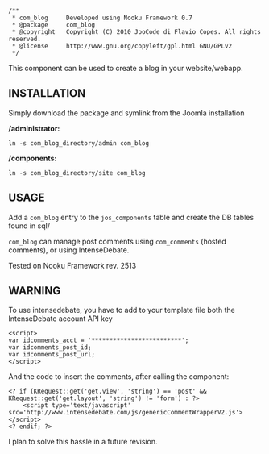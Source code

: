 	/**
	 * com_blog   	Developed using Nooku Framework 0.7  
	 * @package		com_blog
	 * @copyright   Copyright (C) 2010 JooCode di Flavio Copes. All rights reserved.
	 * @license     http://www.gnu.org/copyleft/gpl.html GNU/GPLv2
	 */

This component can be used to create a blog in your website/webapp. 

INSTALLATION
------------

Simply download the package and symlink from the Joomla installation

**/administrator:**
	
	ln -s com_blog_directory/admin com_blog
**/components:**
	
	ln -s com_blog_directory/site com_blog

USAGE
-----

Add a `com_blog` entry to the `jos_components` table and create the DB tables found in sql/

`com_blog` can manage post comments using `com_comments` (hosted comments), or using IntenseDebate.

Tested on Nooku Framework rev. 2513

WARNING
-------

To use intensedebate, you have to add to your template file both the IntenseDebate account API key

	<script>
	var idcomments_acct = '*************************';
	var idcomments_post_id;
	var idcomments_post_url;
	</script>

And the code to insert the comments, after calling the component:

	<? if (KRequest::get('get.view', 'string') == 'post' && KRequest::get('get.layout', 'string') != 'form') : ?>
		<script type='text/javascript' src='http://www.intensedebate.com/js/genericCommentWrapperV2.js'></script>
	<? endif; ?>

I plan to solve this hassle in a future revision.